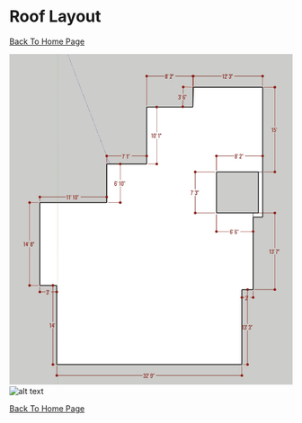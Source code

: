 # Roof Layout 
[Back To Home Page](../)

![roof_dimensions](roof_dimensions.jpg)
![alt text](image.png)


[Back To Home Page](../)